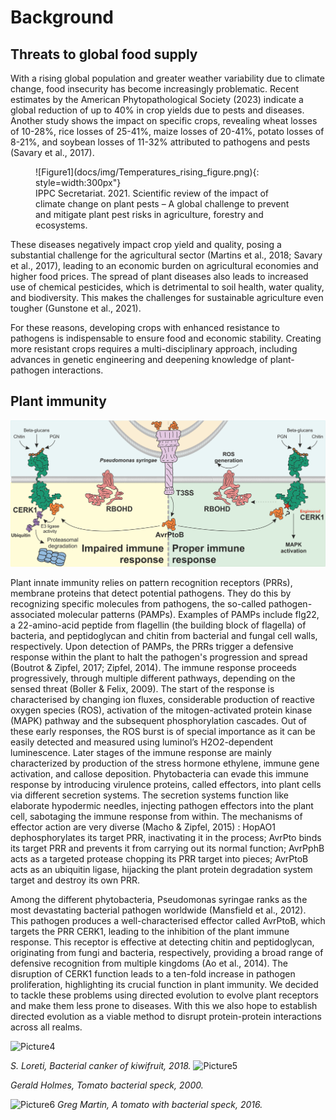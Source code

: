 # Background


## Threats to global food supply
With a rising global population and greater weather variability due to climate change, food insecurity has become increasingly problematic. Recent estimates by the American Phytopathological Society (2023) indicate a global reduction of up to 40% in crop yields due to pests and diseases. Another study shows the impact on specific crops, revealing wheat losses of 10-28%, rice losses of 25-41%, maize losses of 20-41%, potato losses of 8-21%, and soybean losses of 11-32% attributed to pathogens and pests (Savary et al., 2017).

<figure markdown>
![Figure1](docs/img/Temperatures_rising_figure.png){: style=width:300px"} 
<figcaption>IPPC Secretariat. 2021. Scientific review of the impact of climate change on plant pests – A global challenge to prevent and mitigate plant pest risks in agriculture, forestry and ecosystems.</figcaption>
</figure>

These diseases negatively impact crop yield and quality, posing a substantial challenge for the agricultural sector (Martins et al., 2018; Savary et al., 2017), leading to an economic burden on agricultural economies and higher food prices.
The spread of plant diseases also leads to increased use of chemical pesticides, which is detrimental to soil health, water quality, and biodiversity. This makes the challenges for sustainable agriculture even tougher (Gunstone et al., 2021). 

For these reasons, developing crops with enhanced resistance to pathogens is indispensable to ensure food and economic stability. Creating more resistant crops requires a multi-disciplinary approach, including advances in genetic engineering and deepening knowledge of plant-pathogen interactions. 


## Plant immunity
![Figure2](docs/img/Fig_1_A_1.png)

Plant innate immunity relies on pattern recognition receptors (PRRs), membrane proteins that detect potential pathogens. They do this by recognizing specific molecules from pathogens, the so-called pathogen-associated molecular patterns (PAMPs). Examples of PAMPs include flg22, a 22-amino-acid peptide from flagellin (the building block of flagella) of bacteria, and peptidoglycan and chitin from bacterial and fungal cell walls, respectively.
Upon detection of PAMPs, the PRRs trigger a defensive response within the plant to halt the pathogen's progression and spread (Boutrot & Zipfel, 2017; Zipfel, 2014). The immune response proceeds progressively, through multiple different pathways, depending on the sensed threat (Boller & Felix, 2009). The start of the response is characterised by changing ion fluxes, considerable production of reactive oxygen species (ROS), activation of the mitogen-activated protein kinase (MAPK) pathway and the subsequent phosphorylation cascades. Out of these early responses, the ROS burst is of special importance as it can be easily detected and measured using luminol’s H2O2-dependent luminescence. Later stages of the immune response are mainly characterized by production of the stress hormone ethylene, immune gene activation, and callose deposition.
Phytobacteria can evade this immune response by introducing virulence proteins, called effectors, into plant cells via different secretion systems. The secretion systems function like elaborate hypodermic needles, injecting pathogen effectors into the plant cell, sabotaging the immune response from within. The mechanisms of effector action are very diverse (Macho & Zipfel, 2015) : HopAO1 dephosphorylates its target PRR, inactivating it in the process;  AvrPto binds its target PRR and prevents it from carrying out its normal function; AvrPphB acts as a targeted protease chopping its PRR target into pieces; AvrPtoB acts as an ubiquitin ligase, hijacking the plant protein degradation system target and destroy its own PRR.

Among the different phytobacteria, Pseudomonas syringae ranks as the most devastating bacterial pathogen worldwide (Mansfield et al., 2012). This pathogen produces a well-characterised effector called AvrPtoB, which targets the PRR CERK1, leading to the inhibition of the plant immune response. This receptor is effective at detecting chitin and peptidoglycan, originating from fungi and bacteria, respectively, providing a broad range of defensive recognition from multiple kingdoms (Ao et al., 2014). The disruption of CERK1 function leads to a ten-fold increase in pathogen proliferation, highlighting its crucial function in plant immunity. 
We decided to tackle these problems using directed evolution to evolve plant receptors and make them  less prone to diseases. With this we also hope to establish directed evolution as a viable method to disrupt protein-protein interactions across all realms.

![Picture4](https://github.com/idec-teams/2023_Evolution_Suisse/assets/114056080/bee7d26b-3e77-4d95-9161-d289a5964811)

*S. Loreti, Bacterial canker of kiwifruit, 2018.*
![Picture5](https://github.com/idec-teams/2023_Evolution_Suisse/assets/114056080/c25c3267-5ef4-4926-8d28-b74485deda13)

*Gerald Holmes, Tomato bacterial speck, 2000.*

![Picture6](https://github.com/idec-teams/2023_Evolution_Suisse/assets/114056080/37188856-4bd6-46dc-a219-6b09abd853cb)
*Greg Martin, A tomato with bacterial speck, 2016.*









